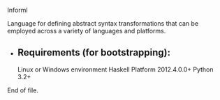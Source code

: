
   Informl

   Language for defining abstract syntax transformations
   that can be employed across a variety of languages and
   platforms.


   * Requirements (for bootstrapping):
     ----------------------------------------------------
     Linux or Windows environment
     Haskell Platform 2012.4.0.0+
     Python 3.2+

   End of file.